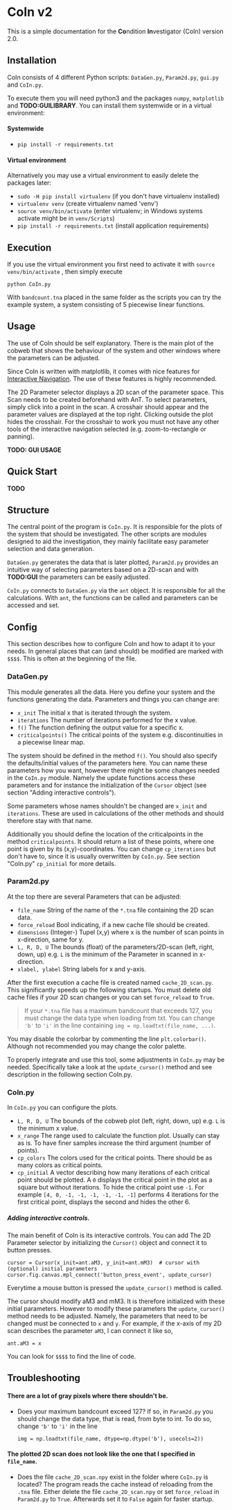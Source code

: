 # CoIn v2                                                                                             
This is a simple documentation for the **Co**ndition **In**vestigator (CoIn) version 2.0.             
                                                                                                      
## Installation                                                                                       
CoIn consists of 4 different Python scripts: `DataGen.py`, `Param2d.py`, `gui.py` and `CoIn.py`.   
                                                                                                      
To execute them you will need python3 and the packages `numpy`, `matplotlib` and **TODO:GUILIBRARY**.
You can install them systemwide or in a virtual environment:

#### Systemwide

* `pip install -r requirements.txt`

<!--
or

* `pip install numpy`
* `pip install matplotlib`
* `pip install TODO:GUILIBRARY`
-->

#### Virtual environment

Alternatively you may use a virtual environment to easily delete the packages later:


* ``sudo -H pip install virtualenv`` (if you don't have virtualenv installed)
* ``virtualenv venv`` (create virtualenv named 'venv')
* ``source venv/bin/activate`` (enter virtualenv; in Windows systems activate might be in ``venv/Scripts``)
* ``pip install -r requirements.txt`` (install application requirements)

## Execution

If you use the virtual environment you first need to activate it with ``source venv/bin/activate`` , then simply execute
```
python CoIn.py
```
With ``bandcount.tna`` placed in the same folder as the scripts you can try the example system, a system consisting of 5 piecewise linear functions.

## Usage

The use of CoIn should be self explanatory.
There is the main plot of the cobweb that shows the behaviour of the system and other windows where the parameters can be adjusted.

Since CoIn is written with matplotlib, it comes with nice features for [Interactive Navigation](https://matplotlib.org/3.2.2/users/navigation_toolbar.html).
The use of these features is highly recommended.

The 2D Parameter selector displays a 2D scan of the parameter space.
This Scan needs to be created beforehand with AnT.
To select parameters, simply click into a point in the scan.
A crosshair should appear and the parameter values are displayed at the top right.
Clicking outside the plot hides the crosshair.
For the crosshair to work you must not have any other tools of the interactive navigation selected (e.g. zoom-to-rectangle or panning).

**TODO: GUI USAGE**

## Quick Start

**TODO**

## Structure

The central point of the program is ``CoIn.py``.
It is responsible for the plots of the system that should be investigated. 
The other scripts are modules designed to aid the investigation, they mainly facilitate easy parameter selection and data generation.

``DataGen.py`` generates the data that is later plotted, ``Param2d.py`` provides an intuitive way of selecting parameters based on a 2D-scan and with **TODO:GUI** the parameters can be easily adjusted.

``CoIn.py`` connects to ``DataGen.py`` via the `ant` object.
It is responsible for all the calculations.
With `ant`, the functions can be called and parameters can be accessed and set.

## Config 

This section describes how to configure CoIn and how to adapt it to your needs.
In general places that can (and should) be modified are marked with ``$$$$``.
This is often at the beginning of the file.

### DataGen.py

This module generates all the data.
Here you define your system and the functions generating the data.
Parameters and things you can change are:

* ``x_init`` The initial x that is iterated through the system. 
* ``iterations`` The number of iterations performed for the x value.
* ``f()`` The function defining the output value for a specific x.
* ``criticalpoints()`` The critical points of the system e.g. discontinuities in a piecewise linear map.

The system should be defined in the method ``f()``.
You should also specify the defaults/initial values of the parameters here.
You can name these parameters how you want, however there might be some changes needed in the ``CoIn.py`` module.
Namely the update functions access these parameters and for instance the initialization of the ``Cursor`` object (see section "Adding interactive controls").

Some parameters whose names shouldn't be changed are ``x_init`` and ``iterations``.
These are used in calculations of the other methods and should therefore stay with that name.

Additionally you should define the location of the criticalpoints in the method ``criticalpoints``.
It should return a list of these points, where one point is given by its (x,y)-coordinates.
You can change ``cp_iterations`` but don't have to, since it is usually overwritten by ``CoIn.py``. 
See section "CoIn.py" ``cp_initial`` for more details.

### Param2d.py

At the top there are several Parameters that can be adjusted:

* ``file_name`` String of the name of the ``*.tna`` file containing the 2D scan data.
* ``force_reload`` Bool indicating, if a new cache file should be created.
* ``dimensions`` (Integer-) Tupel (x,y) where x is the number of scan points in x-direction, same for y.
* ``L, R, D, U`` The bounds (float) of the parameters/2D-scan (left, right, down, up) e.g. ``L`` is the minimum of the Parameter in scanned in x-direction.
* ``xlabel, ylabel`` String labels for x and y-axis.

After the first execution a cache file is created named ``cache_2D_scan.py``.
This significantly speeds up the following startups.
You must delete old cache files if your 2D scan changes or you can set ``force_reload`` to `True`.
> If your `*.tna` file has a maximum bandcount that exceeds 127, you must change the data type when loading from txt.
> You can change `'b'` to `'i'` in the line containing ``img = np.loadtxt(file_name, ...)``.

You may disable the colorbar by commenting the line ``plt.colorbar()``.
Although not recommended you may change the color palette.

To properly integrate and use this tool, some adjustments in ``CoIn.py`` may be needed.
Specifically take a look at the ``update_cursor()`` method and see description in the following section CoIn.py.

### CoIn.py

In ``CoIn.py`` you can configure the plots.

* ``L, R, D, U`` The bounds of the cobweb plot (left, right, down, up) e.g. ``L`` is the minimum x value.
* ``x_range`` The range used to calculate the function plot. 
    Usually can stay as is.
    To have finer samples increase the third argument (number of points).
* ``cp_colors`` The colors used for the critical points.
    There should be as many colors as critical points.
* ``cp_initial`` A vector describing how many iterations of each critical point should be plotted.
    A `0` displays the critical point in the plot as a square but without iterations.
    To hide the critical point use `-1`. 
    For example `[4, 0, -1, -1, -1, -1, -1, -1]` performs 4 iterations for the first critical point, displays the second and hides the other 6.

##### Adding interactive controls.

The main benefit of CoIn is its interactive controls.
You can add The 2D Parameter selector by initializing the `Cursor()` object and connect it to button presses.

```
cursor = Cursor(x_init=ant.aM3, y_init=ant.mM3)  # cursor with (optional) initial parameters 
cursor.fig.canvas.mpl_connect('button_press_event', update_cursor)
```

Everytime a mouse button is pressed the `update_cursor()` method is called.

The cursor should modify aM3 and mM3.
It is therefore initialized with these initial parameters.
However to modify these parameters the `update_cursor()` method needs to be adjusted.
Namely, the parameters that need to be changed must be connected to `x` and `y`.
For example, if the x-axis of my 2D scan describes the parameter `aM3`, I can connect it like so,

```
ant.aM3 = x     
```

You can look for `$$$$` to find the line of code.

## Troubleshooting

#### There are a lot of gray pixels where there shouldn't be.

* Does your maximum bandcount exceed 127?
  If so, in ``Param2d.py`` you should change the data type, that is read, from byte to int.
  To do so, change `'b'` to `'i'` in the line 
  ```
  img = np.loadtxt(file_name, dtype=np.dtype('b'), usecols=2))
  ```

#### The plotted 2D scan does not look like the one that I specified in `file_name`.

* Does the file `cache_2D_scan.npy` exist in the folder where `CoIn.py` is located?
  The program reads the cache instead of reloading from the `.tna` file.
  Either delete the file `cache_2D_scan.npy` or set `force_reload` in `Param2d.py` to `True`.
  Afterwards set it to `False` again for faster startup.
